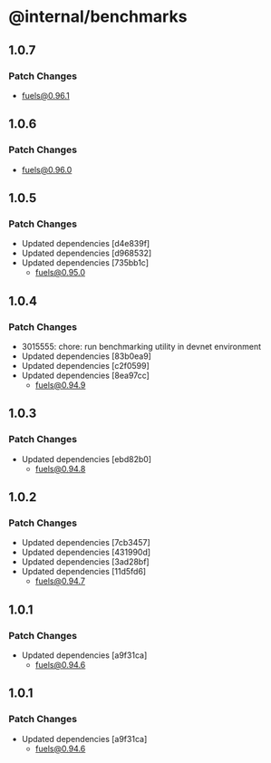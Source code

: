 # @internal/benchmarks

## 1.0.7

### Patch Changes

- fuels@0.96.1

## 1.0.6

### Patch Changes

- fuels@0.96.0

## 1.0.5

### Patch Changes

- Updated dependencies [d4e839f]
- Updated dependencies [d968532]
- Updated dependencies [735bb1c]
  - fuels@0.95.0

## 1.0.4

### Patch Changes

- 3015555: chore: run benchmarking utility in devnet environment
- Updated dependencies [83b0ea9]
- Updated dependencies [c2f0599]
- Updated dependencies [8ea97cc]
  - fuels@0.94.9

## 1.0.3

### Patch Changes

- Updated dependencies [ebd82b0]
  - fuels@0.94.8

## 1.0.2

### Patch Changes

- Updated dependencies [7cb3457]
- Updated dependencies [431990d]
- Updated dependencies [3ad28bf]
- Updated dependencies [11d5fd6]
  - fuels@0.94.7

## 1.0.1

### Patch Changes

- Updated dependencies [a9f31ca]
  - fuels@0.94.6

## 1.0.1

### Patch Changes

- Updated dependencies [a9f31ca]
  - fuels@0.94.6
